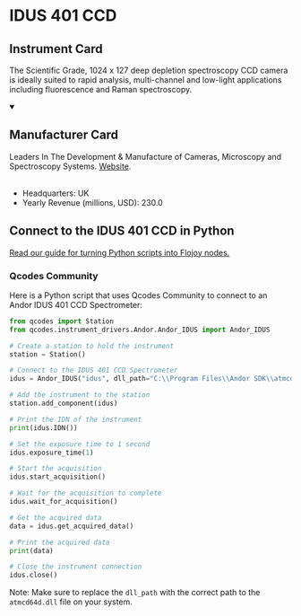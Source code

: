 
# IDUS 401 CCD

## Instrument Card

The Scientific Grade, 1024 x 127 deep depletion spectroscopy CCD camera is ideally suited to rapid analysis, multi-channel and low-light applications including fluorescence and Raman spectroscopy.

<details open>
<summary><h2>Manufacturer Card</h2></summary>
Leaders In The Development & Manufacture of Cameras, Microscopy and Spectroscopy Systems. <a href=https://andor.oxinst.com/>Website</a>.
<br><br>
<ul>
  <li>Headquarters: UK</li>
  <li>Yearly Revenue (millions, USD): 230.0</li>
</ul>
</details>

## Connect to the IDUS 401 CCD in Python

[Read our guide for turning Python scripts into Flojoy nodes.](https://docs.flojoy.ai/custom-nodes/creating-custom-node/)


### Qcodes Community

Here is a Python script that uses Qcodes Community to connect to an Andor IDUS 401 CCD Spectrometer:

```python
from qcodes import Station
from qcodes.instrument_drivers.Andor.Andor_IDUS import Andor_IDUS

# Create a station to hold the instrument
station = Station()

# Connect to the IDUS 401 CCD Spectrometer
idus = Andor_IDUS("idus", dll_path="C:\\Program Files\\Andor SDK\\atmcd64d.dll", camera_id=0, setup=True)

# Add the instrument to the station
station.add_component(idus)

# Print the IDN of the instrument
print(idus.IDN())

# Set the exposure time to 1 second
idus.exposure_time(1)

# Start the acquisition
idus.start_acquisition()

# Wait for the acquisition to complete
idus.wait_for_acquisition()

# Get the acquired data
data = idus.get_acquired_data()

# Print the acquired data
print(data)

# Close the instrument connection
idus.close()
```

Note: Make sure to replace the `dll_path` with the correct path to the `atmcd64d.dll` file on your system.

